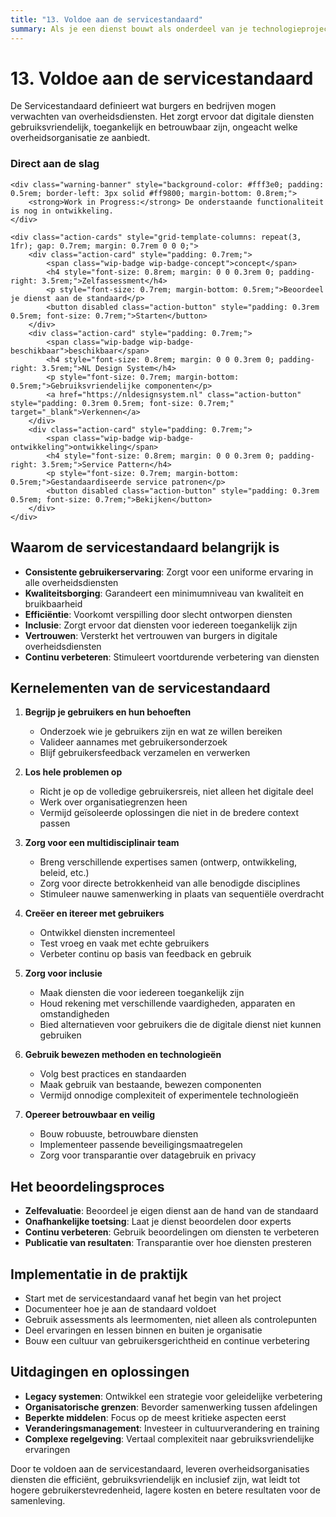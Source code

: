 ```yaml
---
title: "13. Voldoe aan de servicestandaard"
summary: Als je een dienst bouwt als onderdeel van je technologieproject of -programma, moet je ook voldoen aan de Servicestandaard.
---
```


# 13. Voldoe aan de servicestandaard

De Servicestandaard definieert wat burgers en bedrijven mogen verwachten van overheidsdiensten. Het zorgt ervoor dat digitale diensten gebruiksvriendelijk, toegankelijk en betrouwbaar zijn, ongeacht welke overheidsorganisatie ze aanbiedt.

<div class="direct-aan-de-slag">
    <h3>Direct aan de slag</h3>

    <div class="warning-banner" style="background-color: #fff3e0; padding: 0.5rem; border-left: 3px solid #ff9800; margin-bottom: 0.8rem;">
        <strong>Work in Progress:</strong> De onderstaande functionaliteit is nog in ontwikkeling.
    </div>

    <div class="action-cards" style="grid-template-columns: repeat(3, 1fr); gap: 0.7rem; margin: 0.7rem 0 0 0;">
        <div class="action-card" style="padding: 0.7rem;">
            <span class="wip-badge wip-badge-concept">concept</span>
            <h4 style="font-size: 0.8rem; margin: 0 0 0.3rem 0; padding-right: 3.5rem;">Zelfassessment</h4>
            <p style="font-size: 0.7rem; margin-bottom: 0.5rem;">Beoordeel je dienst aan de standaard</p>
            <button disabled class="action-button" style="padding: 0.3rem 0.5rem; font-size: 0.7rem;">Starten</button>
        </div>
        <div class="action-card" style="padding: 0.7rem;">
            <span class="wip-badge wip-badge-beschikbaar">beschikbaar</span>
            <h4 style="font-size: 0.8rem; margin: 0 0 0.3rem 0; padding-right: 3.5rem;">NL Design System</h4>
            <p style="font-size: 0.7rem; margin-bottom: 0.5rem;">Gebruiksvriendelijke componenten</p>
            <a href="https://nldesignsystem.nl" class="action-button" style="padding: 0.3rem 0.5rem; font-size: 0.7rem;" target="_blank">Verkennen</a>
        </div>
        <div class="action-card" style="padding: 0.7rem;">
            <span class="wip-badge wip-badge-ontwikkeling">ontwikkeling</span>
            <h4 style="font-size: 0.8rem; margin: 0 0 0.3rem 0; padding-right: 3.5rem;">Service Pattern</h4>
            <p style="font-size: 0.7rem; margin-bottom: 0.5rem;">Gestandaardiseerde service patronen</p>
            <button disabled class="action-button" style="padding: 0.3rem 0.5rem; font-size: 0.7rem;">Bekijken</button>
        </div>
    </div>
</div>

## Waarom de servicestandaard belangrijk is

- **Consistente gebruikerservaring**: Zorgt voor een uniforme ervaring in alle overheidsdiensten
- **Kwaliteitsborging**: Garandeert een minimumniveau van kwaliteit en bruikbaarheid
- **Efficiëntie**: Voorkomt verspilling door slecht ontworpen diensten
- **Inclusie**: Zorgt ervoor dat diensten voor iedereen toegankelijk zijn
- **Vertrouwen**: Versterkt het vertrouwen van burgers in digitale overheidsdiensten
- **Continu verbeteren**: Stimuleert voortdurende verbetering van diensten

## Kernelementen van de servicestandaard

1. **Begrijp je gebruikers en hun behoeften**
   - Onderzoek wie je gebruikers zijn en wat ze willen bereiken
   - Valideer aannames met gebruikersonderzoek
   - Blijf gebruikersfeedback verzamelen en verwerken

2. **Los hele problemen op**
   - Richt je op de volledige gebruikersreis, niet alleen het digitale deel
   - Werk over organisatiegrenzen heen
   - Vermijd geïsoleerde oplossingen die niet in de bredere context passen

3. **Zorg voor een multidisciplinair team**
   - Breng verschillende expertises samen (ontwerp, ontwikkeling, beleid, etc.)
   - Zorg voor directe betrokkenheid van alle benodigde disciplines
   - Stimuleer nauwe samenwerking in plaats van sequentiële overdracht

4. **Creëer en itereer met gebruikers**
   - Ontwikkel diensten incrementeel
   - Test vroeg en vaak met echte gebruikers
   - Verbeter continu op basis van feedback en gebruik

5. **Zorg voor inclusie**
   - Maak diensten die voor iedereen toegankelijk zijn
   - Houd rekening met verschillende vaardigheden, apparaten en omstandigheden
   - Bied alternatieven voor gebruikers die de digitale dienst niet kunnen gebruiken

6. **Gebruik bewezen methoden en technologieën**
   - Volg best practices en standaarden
   - Maak gebruik van bestaande, bewezen componenten
   - Vermijd onnodige complexiteit of experimentele technologieën

7. **Opereer betrouwbaar en veilig**
   - Bouw robuuste, betrouwbare diensten
   - Implementeer passende beveiligingsmaatregelen
   - Zorg voor transparantie over datagebruik en privacy

## Het beoordelingsproces

- **Zelfevaluatie**: Beoordeel je eigen dienst aan de hand van de standaard
- **Onafhankelijke toetsing**: Laat je dienst beoordelen door experts
- **Continu verbeteren**: Gebruik beoordelingen om diensten te verbeteren
- **Publicatie van resultaten**: Transparantie over hoe diensten presteren

## Implementatie in de praktijk

- Start met de servicestandaard vanaf het begin van het project
- Documenteer hoe je aan de standaard voldoet
- Gebruik assessments als leermomenten, niet alleen als controlepunten
- Deel ervaringen en lessen binnen en buiten je organisatie
- Bouw een cultuur van gebruikersgerichtheid en continue verbetering

## Uitdagingen en oplossingen

- **Legacy systemen**: Ontwikkel een strategie voor geleidelijke verbetering
- **Organisatorische grenzen**: Bevorder samenwerking tussen afdelingen
- **Beperkte middelen**: Focus op de meest kritieke aspecten eerst
- **Veranderingsmanagement**: Investeer in cultuurverandering en training
- **Complexe regelgeving**: Vertaal complexiteit naar gebruiksvriendelijke ervaringen

Door te voldoen aan de servicestandaard, leveren overheidsorganisaties diensten die efficiënt, gebruiksvriendelijk en inclusief zijn, wat leidt tot hogere gebruikerstevredenheid, lagere kosten en betere resultaten voor de samenleving.
